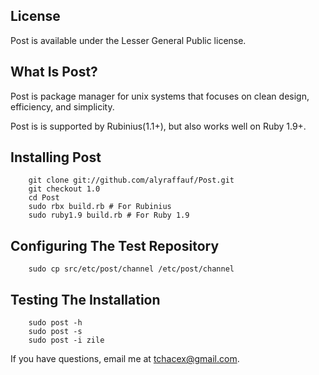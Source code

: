 ## License

Post is available under the Lesser General Public license.

## What Is Post?

Post is package manager for unix systems that focuses on clean design, efficiency, and simplicity.

Post is is supported by Rubinius(1.1+), but also works well on Ruby 1.9+.

## Installing Post

        git clone git://github.com/alyraffauf/Post.git
        git checkout 1.0
        cd Post
        sudo rbx build.rb # For Rubinius
        sudo ruby1.9 build.rb # For Ruby 1.9

## Configuring The Test Repository

        sudo cp src/etc/post/channel /etc/post/channel

## Testing The Installation

        sudo post -h
        sudo post -s
        sudo post -i zile

If you have questions, email me at <tchacex@gmail.com>.
